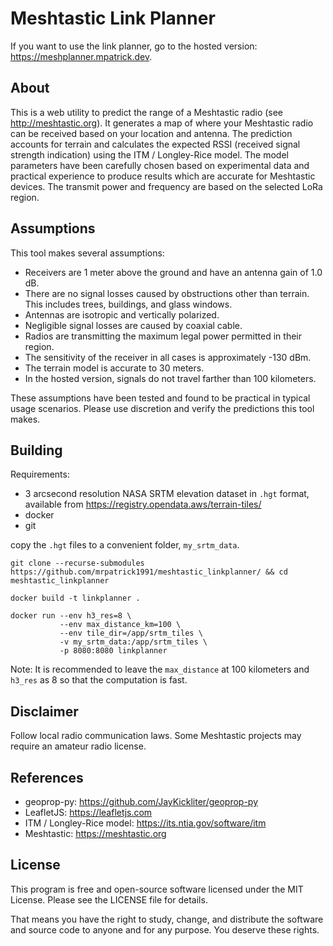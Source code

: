 # Meshtastic Link Planner 

If you want to use the link planner, go to the hosted version: https://meshplanner.mpatrick.dev.

## About

This is a web utility to predict the range of a Meshtastic radio (see http://meshtastic.org). It generates a map of where your Meshtastic radio can be received based on your location and antenna. The prediction accounts for terrain and calculates the expected RSSI (received signal strength indication) using the ITM / Longley-Rice model. The model parameters have been carefully chosen based on experimental data and practical experience to produce results which are accurate for Meshtastic devices. The transmit power and frequency are based on the selected LoRa region. 

## Assumptions

This tool makes several assumptions:

* Receivers are 1 meter above the ground and have an antenna gain of 1.0 dB.
* There are no signal losses caused by obstructions other than terrain. This includes trees, buildings, and glass windows.
* Antennas are isotropic and vertically polarized.
* Negligible signal losses are caused by coaxial cable.
* Radios are transmitting the maximum legal power permitted in their region.
* The sensitivity of the receiver in all cases is approximately -130 dBm.
* The terrain model is accurate to 30 meters.
* In the hosted version, signals do not travel farther than 100 kilometers.

These assumptions have been tested and found to be practical in typical usage scenarios. Please use discretion and verify the predictions this tool makes.


## Building

Requirements:

* 3 arcsecond resolution NASA SRTM elevation dataset in `.hgt` format, available from https://registry.opendata.aws/terrain-tiles/
* docker
* git

copy the `.hgt` files to a convenient folder, `my_srtm_data`.

```
git clone --recurse-submodules https://github.com/mrpatrick1991/meshtastic_linkplanner/ && cd meshtastic_linkplanner

docker build -t linkplanner .

docker run --env h3_res=8 \
           --env max_distance_km=100 \
           --env tile_dir=/app/srtm_tiles \
           -v my_srtm_data:/app/srtm_tiles \
           -p 8080:8080 linkplanner
```

Note: It is recommended to leave the `max_distance` at 100 kilometers and `h3_res` as 8 so that the computation is fast.

## Disclaimer

Follow local radio communication laws. Some Meshtastic projects may require an amateur radio license. 

## References

* geoprop-py: https://github.com/JayKickliter/geoprop-py
* LeafletJS: https://leafletjs.com
* ITM / Longley-Rice model: https://its.ntia.gov/software/itm
* Meshtastic: https://meshtastic.org

## License 
This program is free and open-source software licensed under the MIT License. Please see the LICENSE file for details.

That means you have the right to study, change, and distribute the software and source code to anyone and for any purpose. You deserve these rights.

